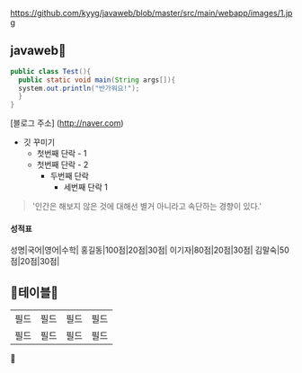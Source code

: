 https://github.com/kyyg/javaweb/blob/master/src/main/webapp/images/1.jpg

## javaweb💙

```java
public class Test(){
  public static void main(String args[]){
  system.out.println("반가워요!");
  }  
}
```

[블로그 주소] (http://naver.com)

* 깃 꾸미기
  * 첫번째 단락 - 1
  * 첫번째 단락 - 2
    * 두번째 단락
      *  세번째 단락 1   

> '인간은 해보지 않은 것에 대해선 별거 아니라고 속단하는 경향이 있다.'

#### 성적표
성명|국어|영어|수학|
홍길동|100점|20점|30점|
이기자|80점|20점|30점|
김말숙|50점|20점|30점|

<h2>💙테이블💙</h2>
<table>
  <tr>
    <td>필드</td><td>필드</td><td>필드</td><td>필드</td>
  </tr>
    <tr>
    <td>필드</td><td>필드</td><td>필드</td><td>필드</td>
  </tr>
</table>

💙



